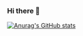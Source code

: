 ### Hi there 👋

[![Anurag's GitHub stats](https://github-readme-stats.vercel.app/api?username=purvish14)](https://github.com/anuraghazra/github-readme-stats)

<!--
**purvish14/purvish14** is a ✨ _special_ ✨ repository because its `README.md` (this file) appears on your GitHub profile.

Here are some ideas to get you started:

- 🔭 I’m currently working on ...
- 🌱 I’m currently learning ...
- 👯 I’m looking to collaborate on ...
- 🤔 I’m looking for help with ...
- 💬 Ask me about ...
- 📫 How to reach me: ...
- 😄 Pronouns: ...
- ⚡ Fun fact: ...
-->
